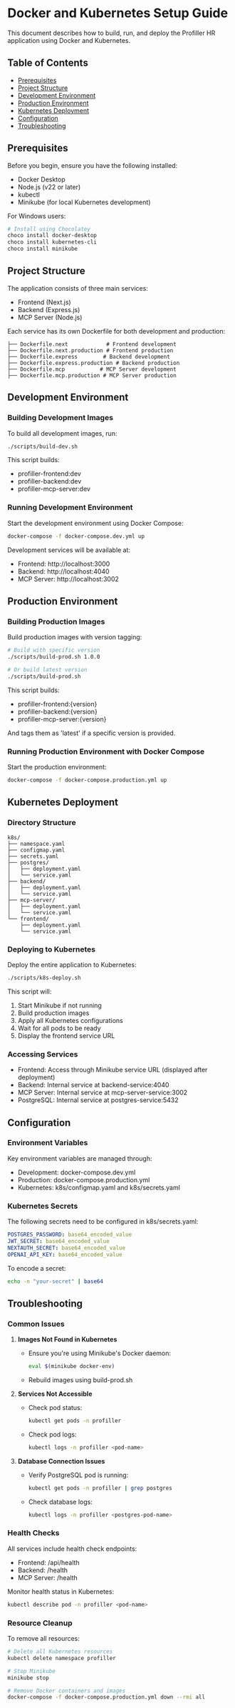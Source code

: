 # Docker and Kubernetes Setup Guide

This document describes how to build, run, and deploy the Profiller HR application using Docker and Kubernetes.

## Table of Contents
- [Prerequisites](#prerequisites)
- [Project Structure](#project-structure)
- [Development Environment](#development-environment)
- [Production Environment](#production-environment)
- [Kubernetes Deployment](#kubernetes-deployment)
- [Configuration](#configuration)
- [Troubleshooting](#troubleshooting)

## Prerequisites

Before you begin, ensure you have the following installed:
- Docker Desktop
- Node.js (v22 or later)
- kubectl
- Minikube (for local Kubernetes development)

For Windows users:
```powershell
# Install using Chocolatey
choco install docker-desktop
choco install kubernetes-cli
choco install minikube
```

## Project Structure

The application consists of three main services:
- Frontend (Next.js)
- Backend (Express.js)
- MCP Server (Node.js)

Each service has its own Dockerfile for both development and production:
```
├── Dockerfile.next            # Frontend development
├── Dockerfile.next.production # Frontend production
├── Dockerfile.express        # Backend development
├── Dockerfile.express.production # Backend production
├── Dockerfile.mcp           # MCP Server development
├── Dockerfile.mcp.production # MCP Server production
```

## Development Environment

### Building Development Images

To build all development images, run:
```bash
./scripts/build-dev.sh
```

This script builds:
- profiller-frontend:dev
- profiller-backend:dev
- profiller-mcp-server:dev

### Running Development Environment

Start the development environment using Docker Compose:
```bash
docker-compose -f docker-compose.dev.yml up
```

Development services will be available at:
- Frontend: http://localhost:3000
- Backend: http://localhost:4040
- MCP Server: http://localhost:3002

## Production Environment

### Building Production Images

Build production images with version tagging:
```bash
# Build with specific version
./scripts/build-prod.sh 1.0.0

# Or build latest version
./scripts/build-prod.sh
```

This script builds:
- profiller-frontend:{version}
- profiller-backend:{version}
- profiller-mcp-server:{version}

And tags them as 'latest' if a specific version is provided.

### Running Production Environment with Docker Compose

Start the production environment:
```bash
docker-compose -f docker-compose.production.yml up
```

## Kubernetes Deployment

### Directory Structure
```
k8s/
├── namespace.yaml
├── configmap.yaml
├── secrets.yaml
├── postgres/
│   ├── deployment.yaml
│   └── service.yaml
├── backend/
│   ├── deployment.yaml
│   └── service.yaml
├── mcp-server/
│   ├── deployment.yaml
│   └── service.yaml
└── frontend/
    ├── deployment.yaml
    └── service.yaml
```

### Deploying to Kubernetes

Deploy the entire application to Kubernetes:
```bash
./scripts/k8s-deploy.sh
```

This script will:
1. Start Minikube if not running
2. Build production images
3. Apply all Kubernetes configurations
4. Wait for all pods to be ready
5. Display the frontend service URL

### Accessing Services

- Frontend: Access through Minikube service URL (displayed after deployment)
- Backend: Internal service at backend-service:4040
- MCP Server: Internal service at mcp-server-service:3002
- PostgreSQL: Internal service at postgres-service:5432

## Configuration

### Environment Variables

Key environment variables are managed through:
- Development: docker-compose.dev.yml
- Production: docker-compose.production.yml
- Kubernetes: k8s/configmap.yaml and k8s/secrets.yaml

### Kubernetes Secrets

The following secrets need to be configured in k8s/secrets.yaml:
```yaml
POSTGRES_PASSWORD: base64_encoded_value
JWT_SECRET: base64_encoded_value
NEXTAUTH_SECRET: base64_encoded_value
OPENAI_API_KEY: base64_encoded_value
```

To encode a secret:
```bash
echo -n "your-secret" | base64
```

## Troubleshooting

### Common Issues

1. **Images Not Found in Kubernetes**
   - Ensure you're using Minikube's Docker daemon:
     ```bash
     eval $(minikube docker-env)
     ```
   - Rebuild images using build-prod.sh

2. **Services Not Accessible**
   - Check pod status:
     ```bash
     kubectl get pods -n profiller
     ```
   - Check pod logs:
     ```bash
     kubectl logs -n profiller <pod-name>
     ```

3. **Database Connection Issues**
   - Verify PostgreSQL pod is running:
     ```bash
     kubectl get pods -n profiller | grep postgres
     ```
   - Check database logs:
     ```bash
     kubectl logs -n profiller <postgres-pod-name>
     ```

### Health Checks

All services include health check endpoints:
- Frontend: /api/health
- Backend: /health
- MCP Server: /health

Monitor health status in Kubernetes:
```bash
kubectl describe pod -n profiller <pod-name>
```

### Resource Cleanup

To remove all resources:
```bash
# Delete all Kubernetes resources
kubectl delete namespace profiller

# Stop Minikube
minikube stop

# Remove Docker containers and images
docker-compose -f docker-compose.production.yml down --rmi all
``` 